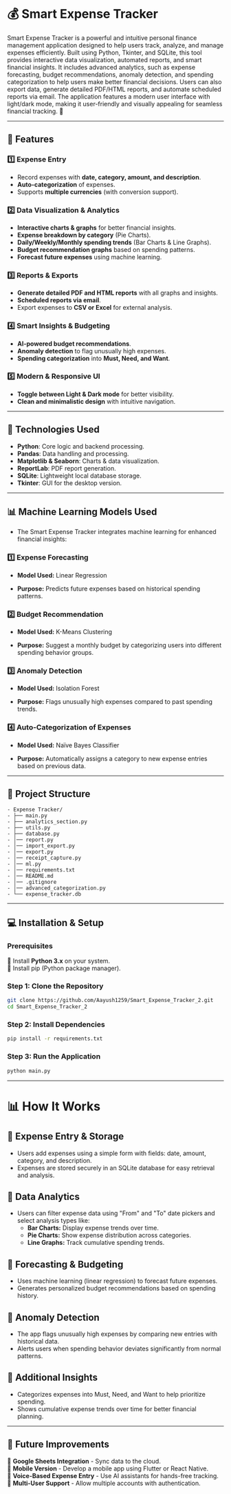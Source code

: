 # 💰 Smart Expense Tracker  
Smart Expense Tracker is a powerful and intuitive personal finance management application designed to help users track, analyze, and manage expenses efficiently. Built using Python, Tkinter, and SQLite, this tool provides interactive data visualization, automated reports, and smart financial insights. 
It includes advanced analytics, such as expense forecasting, budget recommendations, anomaly detection, and spending categorization to help users make better financial decisions. Users can also export data, generate detailed PDF/HTML reports, and automate scheduled reports via email. 
The application features a modern user interface with light/dark mode, making it user-friendly and visually appealing for seamless financial tracking. 🚀

---

## 📌 Features  

### 1️⃣ Expense Entry  
- Record expenses with **date, category, amount, and description**.
- **Auto-categorization** of expenses.
- Supports **multiple currencies** (with conversion support).  

### 2️⃣ Data Visualization & Analytics  
- **Interactive charts & graphs** for better financial insights.
- **Expense breakdown by category** (Pie Charts).
- **Daily/Weekly/Monthly spending trends** (Bar Charts & Line Graphs).
- **Budget recommendation graphs** based on spending patterns.
- **Forecast future expenses** using machine learning.  

### 3️⃣ Reports & Exports  
- **Generate detailed PDF and HTML reports** with all graphs and insights.
- **Scheduled reports via email**.
- Export expenses to **CSV or Excel** for external analysis.  

### 4️⃣ Smart Insights & Budgeting  
- **AI-powered budget recommendations**.
- **Anomaly detection** to flag unusually high expenses.
- **Spending categorization** into **Must, Need, and Want**.  

### 5️⃣ Modern & Responsive UI  
- **Toggle between Light & Dark mode** for better visibility.
- **Clean and minimalistic design** with intuitive navigation.  

---

## 🚀 Technologies Used  
- **Python**: Core logic and backend processing.  
- **Pandas**: Data handling and processing.  
- **Matplotlib & Seaborn**: Charts & data visualization.  
- **ReportLab**: PDF report generation.  
- **SQLite**: Lightweight local database storage.  
- **Tkinter**: GUI for the desktop version.  

---

## 📊 Machine Learning Models Used
- The Smart Expense Tracker integrates machine learning for enhanced financial insights:

### 1️⃣ Expense Forecasting
- **Model Used:** Linear Regression
  
- **Purpose:** Predicts future expenses based on historical spending patterns.

### 2️⃣ Budget Recommendation
- **Model Used:** K-Means Clustering
  
- **Purpose:** Suggest a monthly budget by categorizing users into different spending behavior groups.

### 3️⃣ Anomaly Detection
- **Model Used:** Isolation Forest
  
- **Purpose:** Flags unusually high expenses compared to past spending trends.

### 4️⃣ Auto-Categorization of Expenses
- **Model Used:** Naïve Bayes Classifier

- **Purpose:** Automatically assigns a category to new expense entries based on previous data.

---
## 📂 Project Structure  
```
- Expense Tracker/
- ├── main.py
- ├── analytics_section.py                 
- ├── utils.py         
- ├── database.py                 
- │── report.py
- │── import_export.py       
- │── export.py
- │── receipt_capture.py
- │── ml.py
- │── requirements.txt
- │── README.md
- │── .gitignore
- │── advanced_categorization.py
- └── expense_tracker.db 
```
---

## 💻 Installation & Setup  

### Prerequisites  
📌 Install **Python 3.x** on your system.  
📌 Install pip (Python package manager).  

### Step 1: Clone the Repository  
```sh
git clone https://github.com/Aayush1259/Smart_Expense_Tracker_2.git
cd Smart_Expense_Tracker_2
```

### Step 2: Install Dependencies
```sh
pip install -r requirements.txt
```

### Step 3: Run the Application
```sh
python main.py
```

---

# 📊 How It Works  

## 🔹 Expense Entry & Storage  
- Users add expenses using a simple form with fields: date, amount, category, and description.
- Expenses are stored securely in an SQLite database for easy retrieval and analysis.

## 🔹 Data Analytics 
- Users can filter expense data using "From" and "To" date pickers and select analysis types like:
  - **Bar Charts:** Display expense trends over time.
  - **Pie Charts:** Show expense distribution across categories.
  - **Line Graphs:** Track cumulative spending trends.

## 🔹 Forecasting & Budgeting  
- Uses machine learning (linear regression) to forecast future expenses.
- Generates personalized budget recommendations based on spending history.

## 🔹 Anomaly Detection
- The app flags unusually high expenses by comparing new entries with historical data.
- Alerts users when spending behavior deviates significantly from normal patterns.

## 🔹 Additional Insights
- Categorizes expenses into Must, Need, and Want to help prioritize spending.
- Shows cumulative expense trends over time for better financial planning.

---

## 📌 Future Improvements  
🔹 **Google Sheets Integration** - Sync data to the cloud.  
🔹 **Mobile Version** - Develop a mobile app using Flutter or React Native.  
🔹 **Voice-Based Expense Entry** - Use AI assistants for hands-free tracking.  
🔹 **Multi-User Support** - Allow multiple accounts with authentication.  

